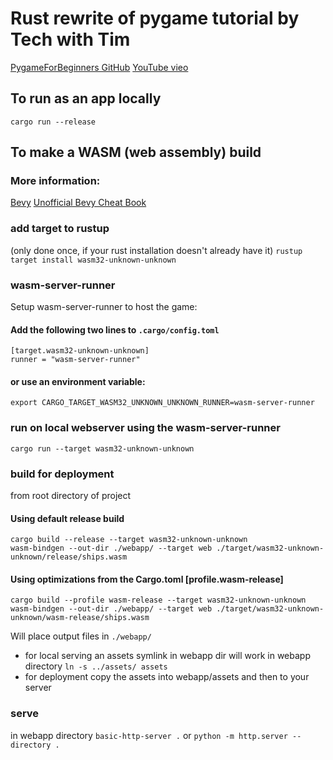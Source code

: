# Rust rewrite of pygame tutorial by Tech with Tim
[PygameForBeginners GitHub](https://github.com/techwithtim/PygameForBeginners)
[YouTube vieo](https://www.youtube.com/watch?v=jO6qQDNa2UY&t=99s)

## To run as an app locally
`cargo run --release`

## To make a WASM (web assembly) build
### More information:
[Bevy](https://github.com/bevyengine/bevy/tree/main/examples#wasm)
[Unofficial Bevy Cheat Book](https://bevy-cheatbook.github.io/platforms/wasm.html)

### add target to rustup
(only done once, if your rust installation doesn't already have it)
`rustup target install wasm32-unknown-unknown`

### wasm-server-runner
Setup wasm-server-runner to host the game: 
#### Add the following two lines to `.cargo/config.toml`
```
[target.wasm32-unknown-unknown]
runner = "wasm-server-runner"
```
#### or use an environment variable:
`export CARGO_TARGET_WASM32_UNKNOWN_UNKNOWN_RUNNER=wasm-server-runner`

### run on local webserver using the wasm-server-runner
`cargo run --target wasm32-unknown-unknown`

### build for deployment
from root directory of project

#### Using default release build
```
cargo build --release --target wasm32-unknown-unknown
wasm-bindgen --out-dir ./webapp/ --target web ./target/wasm32-unknown-unknown/release/ships.wasm
```
#### Using optimizations from the Cargo.toml [profile.wasm-release]
```
cargo build --profile wasm-release --target wasm32-unknown-unknown
wasm-bindgen --out-dir ./webapp/ --target web ./target/wasm32-unknown-unknown/wasm-release/ships.wasm
```

Will place output files in `./webapp/`
- for local serving an assets symlink in webapp dir will work
in webapp directory
`ln -s ../assets/ assets`
- for deployment copy the assets into webapp/assets and then to your server

### serve
in webapp directory
`basic-http-server .`
or
`python -m http.server --directory .`




